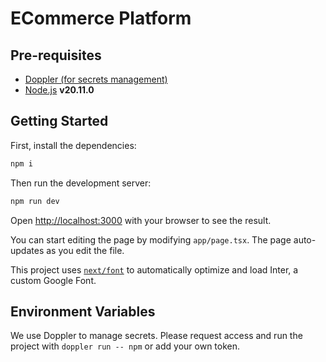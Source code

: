 # ECommerce Platform

## Pre-requisites

- [Doppler (for secrets management)](https://doppler.com/)
- [Node.js](https://nodejs.org/en/) **v20.11.0**

## Getting Started

First, install the dependencies:

```bash
npm i
```

Then run the development server:

```bash
npm run dev
```

Open [http://localhost:3000](http://localhost:3000) with your browser to see the result.

You can start editing the page by modifying `app/page.tsx`. The page auto-updates as you edit the file.

This project uses [`next/font`](https://nextjs.org/docs/basic-features/font-optimization) to automatically optimize and
load Inter, a custom Google Font.

## Environment Variables

We use Doppler to manage secrets. Please request access and run the project with `doppler run -- npm` or
add your own token.
